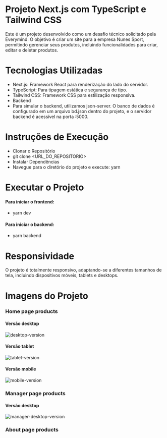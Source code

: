 # Projeto Next.js com TypeScript e Tailwind CSS
  Este é um projeto desenvolvido como um desafio técnico solicitado pela Everymind. O objetivo é criar um site para a empresa Nunes Sport, permitindo gerenciar     seus produtos, incluindo funcionalidades para criar, editar e deletar produtos.

# Tecnologias Utilizadas
- Next.js: Framework React para renderização do lado do servidor.
- TypeScript: Para tipagem estática e segurança de tipo.
- Tailwind CSS: Framework CSS para estilização responsiva.
- Backend
- Para simular o backend, utilizamos json-server. O banco de dados é configurado em um arquivo bd.json dentro do projeto, e o servidor backend é acessível na porta :5000.

# Instruções de Execução

- Clonar o Repositório
- git clone <URL_DO_REPOSITORIO>
- Instalar Dependências
- Navegue para o diretório do projeto e execute: yarn

# Executar o Projeto

#### Para iniciar o frontend:
- yarn dev

#### Para iniciar o backend:
- yarn backend
  
# Responsividade
  O projeto é totalmente responsivo, adaptando-se a diferentes tamanhos de tela, incluindo dispositivos móveis, tablets e desktops.

# Imagens do Projeto

### Home page products

#### Versão desktop
![desktop-version](https://github.com/user-attachments/assets/0ab0ebb7-fb06-4569-8a25-421b6fb3996a)
#### Versão tablet
![tablet-version](https://github.com/user-attachments/assets/b171143e-b595-4ee9-9b48-903c601d8c60)
#### Versão mobile
![mobile-version](https://github.com/user-attachments/assets/906c39b6-0c98-478a-a23b-28d7f12f2e53)

### Manager page products

#### Versão desktop
![manager-desktop-version](https://github.com/user-attachments/assets/4cd273ce-a41d-4932-96e2-15ab42e536df)

### About page products
